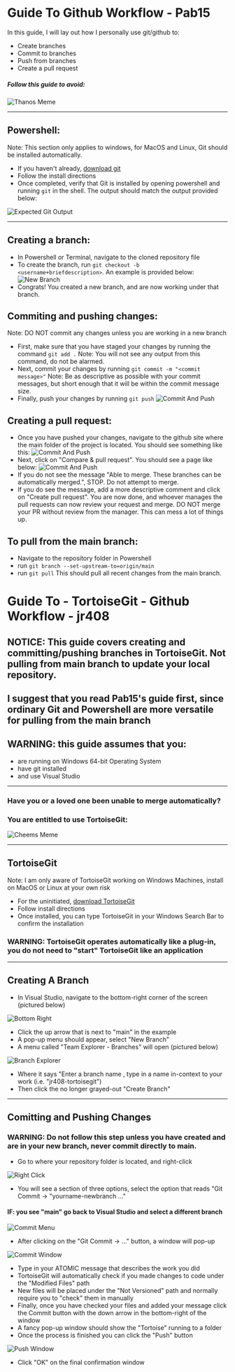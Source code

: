 # Guide To Github Workflow - Pab15 

In this guide, I will lay out how I personally use git/github to:
- Create branches
- Commit to branches
- Push from branches
- Create a pull request

##### Follow this guide to avoid:

![Thanos Meme](WorkflowExamples/ThanosMemeTwoLinesOfCodeImproved.jpg)

---

## Powershell:
Note: This section only applies to windows, for MacOS and Linux, Git should be installed automatically.
- If you haven't already, [download git](https://git-scm.com/download/win) 
- Follow the install directions
- Once completed, verify that Git is installed by opening powershell and running `git` in the shell. The output should match the output provided below:

![Expected Git Output](WorkflowExamples/gitout.PNG)

---

## Creating a branch:
- In Powershell or Terminal, navigate to the cloned repository file
- To create the branch, run `git checkout -b <username+briefdescription>`. An example is provided below:
![New Branch](WorkflowExamples/exbranch.PNG)
- Congrats! You created a new branch, and are now working under that branch.

## Commiting and pushing changes:
Note: DO NOT commit any changes unless you are working in a new branch
- First, make sure that you have staged your changes by running the command `git add .`
Note: You will not see any output from this command, do not be alarmed.
- Next, commit your changes by running `git commit -m "<commit message>"` 
Note: Be as descriptive as possible with your commit messages, but short enough that it will be within the commit message size.
- Finally, push your changes by running `git push`
![Commit And Push](WorkflowExamples/commitpush.PNG)

## Creating a pull request:
- Once you have pushed your changes, navigate to the github site where the main folder of the project is located. You should see something like this:
![Commit And Push](WorkflowExamples/exampull.PNG)
- Next, click on "Compare & pull request". You should see a page like below:
![Commit And Push](WorkflowExamples/examplepr.PNG)
- If you do not see the message "Able to merge. These branches can be automatically merged.", STOP. Do not attempt to merge.  
- If you do see the message, add a more descriptive comment and click on "Create pull request". You are now done, and whoever manages the pull requests can now review your request and merge. DO NOT merge your PR without review from the manager. This can mess a lot of things up.

## To pull from the main branch:
 - Navigate to the repository folder in Powershell
 - run `git branch --set-upstream-to=origin/main`
 - run `git pull`
 This should pull all recent changes from the main branch.

# Guide To - TortoiseGit - Github Workflow - jr408

## NOTICE: This guide covers creating and committing/pushing branches in TortoiseGit. Not pulling from main branch to update your local repository.
## I suggest that you read Pab15's guide first, since ordinary Git and Powershell are more versatile for pulling from the main branch
## WARNING: this guide assumes that you:
 - are running on Windows 64-bit Operating System
 - have git installed
 - and use Visual Studio

---

### Have you or a loved one been unable to merge automatically?
### You are entitled to use TortoiseGit:

![Cheems Meme](WorkflowExamples/TortoiseGitMemeMilitantChickens.jpg)

---

## TortoiseGit

Note: I am only aware of TortoiseGit working on Windows Machines, install on MacOS or Linux at your own risk

- For the uninitiated, [download TortoiseGit](https://tortoisegit.org/download/)
- Follow install directions
- Once installed, you can type TortoiseGit in your Windows Search Bar to confirm the installation
### WARNING: TortoiseGit operates automatically like a plug-in, you do not need to "start" TortoiseGit like an application

---

## Creating A Branch
- In Visual Studio, navigate to the bottom-right corner of the screen (pictured below)

![Bottom Right](WorkflowExamples/BottomRightVisualStudio.PNG)
- Click the up arrow that is next to "main" in the example
- A pop-up menu should appear, select "New Branch"
- A menu called "Team Explorer - Branches" will open (pictured below)

![Branch Explorer](WorkflowExamples/TeamExplorerBranches.PNG)
- Where it says "Enter a branch name <Required>, type in a name in-context to your work (i.e. "jr408-tortoisegit")
- Then click the no longer grayed-out "Create Branch"

---

## Comitting and Pushing Changes
### WARNING: Do not follow this step unless you have created and are in your new branch, never commit directly to main.
- Go to where your repository folder is located, and right-click

![Right Click](WorkflowExamples/RightClickRepo.png)
- You will see a section of three options, select the option that reads "Git Commit -> "yourname-newbranch ..."
#### IF: you see "main" go back to Visual Studio and select a different branch

![Commit Menu](WorkflowExamples/TortoiseGitCommit.png) 
- After clicking on the "Git Commit -> ..." button, a window will pop-up

![Commit Window](WorkflowExamples/CommitMenuTortoise.png)
- Type in your ATOMIC message that describes the work you did
- TortoiseGit will automatically check if you made changes to code under the "Modified Files" path
- New files will be placed under the "Not Versioned" path and normally require you to "check" them in manually
- Finally, once you have checked your files and added your message click the Commit button with the down arrow in the bottom-right of the window
- A fancy pop-up window should show the "Tortoise" running to a folder
- Once the process is finished you can click the "Push" button

![Push Window](WorkflowExamples/PushWindowTortoise.png)
- Click "OK" on the final confirmation window
 

